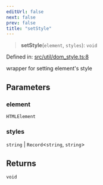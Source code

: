 ```yaml
---
editUrl: false
next: false
prev: false
title: "setStyle"
---
```


> **setStyle**(`element`, `styles`): `void`

Defined in: [src/util/dom\_style.ts:8](https://github.com/fabricjs/fabric.js/blob/977f797255d8c56b5b68360b0d45bed33697d2e8/src/util/dom_style.ts#L8)

wrapper for setting element's style

## Parameters

### element

`HTMLElement`

### styles

`string` | `Record`\<`string`, `string`\>

## Returns

`void`
